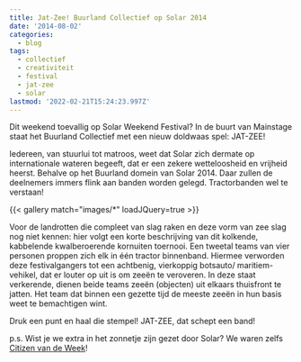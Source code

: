 ```yaml
---
title: Jat-Zee! Buurland Collectief op Solar 2014
date: '2014-08-02'
categories:
  - blog
tags:
  - collectief
  - creativiteit
  - festival
  - jat-zee
  - solar
lastmod: '2022-02-21T15:24:23.997Z'
---
```


Dit weekend toevallig op Solar Weekend Festival? In de buurt van Mainstage staat het Buurland Collectief met een nieuw doldwaas spel: JAT-ZEE!

Iedereen, van stuurlui tot matroos, weet dat Solar zich dermate op internationale wateren begeeft, dat er een zekere wetteloosheid en vrijheid heerst. Behalve op het Buurland domein van Solar 2014. Daar zullen de deelnemers immers flink aan banden worden gelegd. Tractorbanden wel te verstaan!

{{< gallery match="images/*" loadJQuery=true >}}

Voor de landrotten die compleet van slag raken en deze vorm van zee slag nog niet kennen: hier volgt een korte beschrijving van dit kolkende, kabbelende kwalberoerende kornuiten toernooi. Een tweetal teams van vier personen proppen zich elk in één tractor binnenband. Hiermee verworden deze festivalgangers tot een achtbenig, vierkoppig botsauto/ maritiem-vehikel, dat er louter op uit is om zeeën te veroveren. In deze staat verkerende, dienen beide teams zeeën (objecten) uit elkaars thuisfront te jatten. Het team dat binnen een gezette tijd de meeste zeeën in hun basis weet te bemachtigen wint.

Druk een punt en haal die stempel! JAT-ZEE, dat schept een band!

p.s. Wist je we extra in het zonnetje zijn gezet door Solar? We waren zelfs [Citizen van de Week](/berichten/buurland-presenteert-jat-zee/)!

